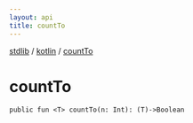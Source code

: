 ```yaml
---
layout: api
title: countTo
---
```

[stdlib](../index.md) / [kotlin](index.md) / [countTo](countTo.md)

# countTo

```
public fun <T> countTo(n: Int): (T)->Boolean
```

